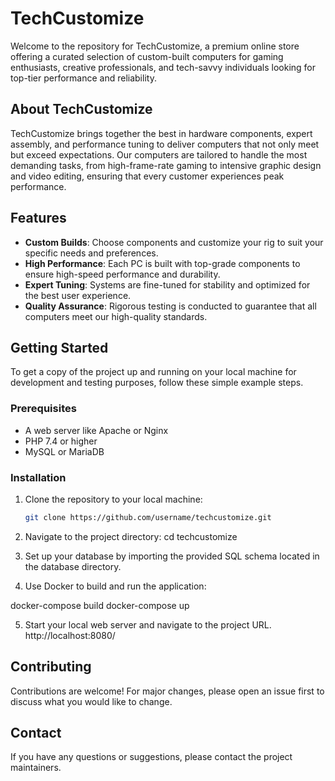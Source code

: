 # TechCustomize

Welcome to the repository for TechCustomize, a premium online store offering a curated selection of custom-built computers for gaming enthusiasts, creative professionals, and tech-savvy individuals looking for top-tier performance and reliability.

## About TechCustomize

TechCustomize brings together the best in hardware components, expert assembly, and performance tuning to deliver computers that not only meet but exceed expectations. Our computers are tailored to handle the most demanding tasks, from high-frame-rate gaming to intensive graphic design and video editing, ensuring that every customer experiences peak performance.

## Features

- **Custom Builds**: Choose components and customize your rig to suit your specific needs and preferences.
- **High Performance**: Each PC is built with top-grade components to ensure high-speed performance and durability.
- **Expert Tuning**: Systems are fine-tuned for stability and optimized for the best user experience.
- **Quality Assurance**: Rigorous testing is conducted to guarantee that all computers meet our high-quality standards.

## Getting Started

To get a copy of the project up and running on your local machine for development and testing purposes, follow these simple example steps.

### Prerequisites

- A web server like Apache or Nginx
- PHP 7.4 or higher
- MySQL or MariaDB

### Installation

1. Clone the repository to your local machine:
   ```sh
   git clone https://github.com/username/techcustomize.git
2. Navigate to the project directory:
  cd techcustomize
3. Set up your database by importing the provided SQL schema located in the database directory.

4. Use Docker to build and run the application:

  docker-compose build
  docker-compose up

5. Start your local web server and navigate to the project URL.
  http://localhost:8080/

## Contributing
Contributions are welcome! For major changes, please open an issue first to discuss what you would like to change.

## Contact
If you have any questions or suggestions, please contact the project maintainers.


